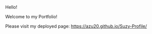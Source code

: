 Hello! 

Welcome to my Portfolio! 

Please visit my deployed page:  https://azu20.github.io/Suzy-Profile/

